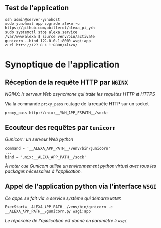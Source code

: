
 Test de l'application
 ---------------------
    ssh admin@server-yunohost
    sudo yunohost app upgrade alexa -u https://github.com/pbillerot/alexa_pi_ynh
    sudo systemctl stop alexa.service
    /var/www/alexa $ source venv/bin/activate
    gunicorn --bind 127.0.0.1:8000 wsgi:app
    curl http://127.0.0.1:8000/alexa/

Synoptique de l'application
===========================

Réception de la requête HTTP par `NGINX`
--------------------------------------
_NGINX: le serveur Web asynchrone qui traite les requêtes HTTP et HTTPS_

Via la commande `proxy_pass` routage de la requête HTTP sur un socket
```
proxy_pass http://unix:__YNH_APP_FSPATH__/sock;
```

Ecouteur des requêtes par `Gunicorn`
----------------------------------
_Gunicorn: un serveur Web python_
```
command = '__ALEXA_APP_PATH__/venv/bin/gunicorn'
...
bind = 'unix:__ALEXA_APP_PATH__/sock'
```
_À noter que Gunicorn utilise un environnement python virtuel avec tous les packages nécessaires à l'application._

Appel de l'application python via l'interface `WSGI`
----------------------------------------------------
_Ce appel se fait via le service système qui démarre `NGINX`_

    ExecStart=__ALEXA_APP_PATH__/venv/bin/gunicorn -c __ALEXA_APP_PATH__/gunicorn.py wsgi:app

_Le répertoire de l'application est donné en paramètre à `wsgi`_

